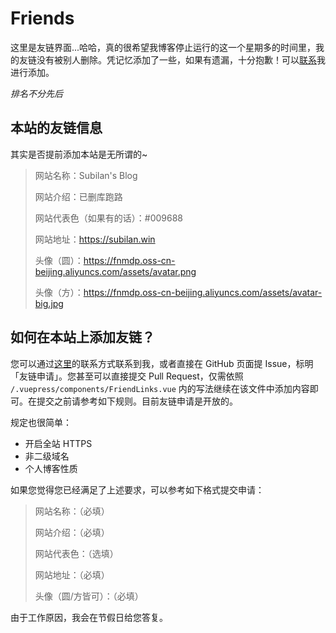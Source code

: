 # Friends

这里是友链界面...哈哈，真的很希望我博客停止运行的这一个星期多的时间里，我的友链没有被别人删除。凭记忆添加了一些，如果有遗漏，十分抱歉！可以[联系](/contact.html)我进行添加。

*排名不分先后*

<FriendLinks/>

## 本站的友链信息

其实是否提前添加本站是无所谓的~

> 网站名称：Subilan's Blog
>
> 网站介绍：已删库跑路
>
> 网站代表色（如果有的话）：#009688
>
> 网站地址：<https://subilan.win>
>
> 头像（圆）：<https://fnmdp.oss-cn-beijing.aliyuncs.com/assets/avatar.png>
>
> 头像（方）：<https://fnmdp.oss-cn-beijing.aliyuncs.com/assets/avatar-big.jpg>

## 如何在本站上添加友链？

您可以通过[这里](/contact.html)的联系方式联系到我，或者直接在 GitHub 页面提 Issue，标明「友链申请」。您甚至可以直接提交 Pull Request，仅需依照 `/.vuepress/components/FriendLinks.vue` 内的写法继续在该文件中添加内容即可。在提交之前请参考如下规则。目前友链申请是开放的。

规定也很简单：

- 开启全站 HTTPS
- 非二级域名
- 个人博客性质

如果您觉得您已经满足了上述要求，可以参考如下格式提交申请：

> 网站名称：（必填）
>
> 网站介绍：（必填）
>
> 网站代表色：（选填）
>
> 网站地址：（必填）
>
> 头像（圆/方皆可）：（必填）

由于工作原因，我会在节假日给您答复。
